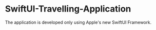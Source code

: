 # SwiftUI-Travelling-Application

The application is developed only using Apple's new SwiftUI Framework.
